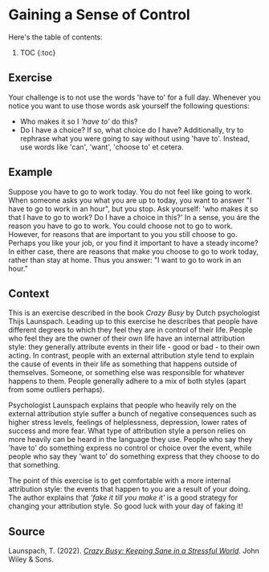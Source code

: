 # Gaining a Sense of Control

Here's the table of contents:

1. TOC
{:toc}

## Exercise
Your challenge is to not use the words 'have to' for a full day. Whenever you notice you want to use those words ask yourself the following questions: 
- Who makes it so I _'have to'_ do this? 
- Do I have a choice? If so, what choice do I have?
Additionally, try to rephrase what you were going to say without using 'have to'. Instead, use words like 'can', 'want', 'choose to' et cetera.

## Example
Suppose you have to go to work today. You do not feel like going to work. When someone asks you what you are up to today, you want to answer "I have to go to work in an hour", but you stop. Ask yourself: 'who makes it so that I have to go to work? Do I have a choice in this?' In a sense, you áre the reason you have to go to work. You could choose not to go to work. However, for reasons that are important to you you still choose to go. Perhaps you like your job, or you find it important to have a steady income? In either case, there are reasons that make you choose to go to work today, rather than stay at home. Thus you answer: "I want to go to work in an hour."

## Context
This is an exercise described in the book _Crazy Busy_ by Dutch psychologist Thijs Launspach. Leading up to this exercise he describes that people have different degrees to which they feel they are in control of their life. People who feel they are the owner of their own life have an internal attribution style: they generally attribute events in their life - good or bad - to their own acting. In contrast, people with an external attribution style tend to explain the cause of events in their life as something that happens outside of themselves. Someone, or something else was responsible for whatever happens to them. People generally adhere to a mix of both styles (apart from some outliers perhaps). 

Psychologist Launspach explains that people who heavily rely on the external attribution style suffer a bunch of negative consequences such as higher stress levels, feelings of helplessness, depression, lower rates of success and more fear. What type of attribution style a person relies on more heavily can be heard in the language they use. People who say they 'have to' do something express no control or choice over the event, while people who say they 'want to' do something express that they choose to do that something. 

The point of this exercise is to get comfortable with a more internal attribution style: the events that happen to you are a result of your doing. The author explains that _'fake it till you make it'_ is a good strategy for changing your attribution style. So good luck with your day of faking it!

## Source
Launspach, T. (2022). [_Crazy Busy: Keeping Sane in a Stressful World_](https://www.wiley.com/en-us/Crazy+Busy:+Keeping+Sane+in+a+Stressful+World-p-9780857089458). John Wiley & Sons.
